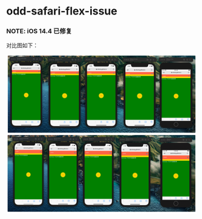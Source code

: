 # odd-safari-flex-issue

### NOTE: iOS 14.4 已修复

对比图如下：

![image](https://github.com/Aliveing/odd-safari-flex-issue/blob/main/compare.jpg)
